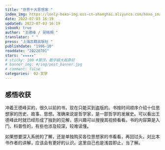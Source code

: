 ```yaml
---
title: "世界十大思想家 "
index_img: https://lonly-hexo-img.oss-cn-shanghai.aliyuncs.com/hexo_images/世界十大思想家_/1656836383389.png
date: 2022-07-03 16:19
updated: 2022-07-03 16:19
isbook: true
author: "王德峰 / 吴晓明 "
translator: " "
press: "上海古籍出版社 "
publishdate: "1996-10"
readdate: "20220701"
stars: "★★★★★" 
# sticky: 100 #置顶，数字越大越靠前
# banner_img: #/img/post_banner.jpg
# comment: false
categories:  02-文学
---
```


## 感悟收获
冲着王德峰买的，很久以前的书，现在只能买到盗版的。书按时间顺序介绍十位思想家的历史、故事、思想。准确来说是哲学家，是一部哲学的发展史。可以看出王德峰此时就已经形成了独到的见解，感兴趣可以搜搜其视频看看。书的内容算是入门、科普性的，有些也涉及较深，较难读懂。

如果想要深入系统的了解，还是单独购买各位思想家的书看看，再回过头，对比本书作者的讲解，应该会有更好的认识。这里自己也是浅尝即止，当了解。

<!--more-->


